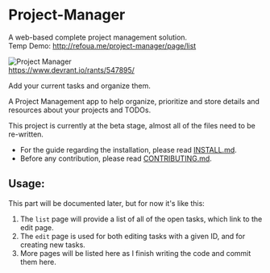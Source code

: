 
# Project-Manager
A web-based complete project management solution.<br />
Temp Demo: http://refoua.me/project-manager/page/list<br />


![Project Manager](https://i.imgur.com/BTc51vlm.png)<br />
https://www.devrant.io/rants/547895/

Add your current tasks and organize them.

A Project Management app to help organize, prioritize and store details and resources about your projects and TODOs.

This project is currently at the beta stage, almost all of the files need to be re-written.
* For the guide regarding the installation, please read [INSTALL.md](INSTALL.md).
* Before any contribution, please read [CONTRIBUTING.md](CONTRIBUTING.md).

## Usage:
This part will be documented later, but for now it's like this:
1. The `list` page will provide a list of all of the open tasks, which link to the edit page.
2. The `edit` page is used for both editing tasks with a given ID, and for creating new tasks.
3. More pages will be listed here as I finish writing the code and commit them here.
